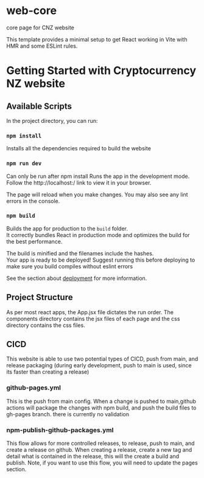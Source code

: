 # web-core

core page for CNZ website

This template provides a minimal setup to get React working in Vite with HMR and some ESLint rules.

# Getting Started with Cryptocurrency NZ website

## Available Scripts

In the project directory, you can run:

### `npm install`

Installs all the dependencies required to build the website

### `npm run dev`

Can only be run after npm install
Runs the app in the development mode.
Follow the http://localhost:<port>/ link to view it in your browser.

The page will reload when you make changes.
You may also see any lint errors in the console.

### `npm build`

Builds the app for production to the `build` folder.\
It correctly bundles React in production mode and optimizes the build for the best performance.

The build is minified and the filenames include the hashes.\
Your app is ready to be deployed!
Suggest running this before deploying to make sure you build compiles without eslint errors

See the section about [deployment](https://facebook.github.io/create-react-app/docs/deployment) for more information.

## Project Structure

As per most react apps, the App.jsx file dictates the run order.
The components directory contains the jsx files of each page and the css directory contains the css files.

## CICD

This website is able to use two potential types of CICD, push from main, and release packaging (during early development, push to main is used, since its faster than creating a release)

### github-pages.yml

This is the push from main config.
When a change is pushed to main,github actions will package the changes with npm build, and push the build files to gh-pages branch. there is currently no validation

### npm-publish-github-packages.yml

This flow allows for more controlled releases, to release, push to main, and create a release on github.
When creating a release, create a new tag and detail what is contained in the release, this will the create a build and publish. Note, if you want to use this flow, you will need to update the pages section.
